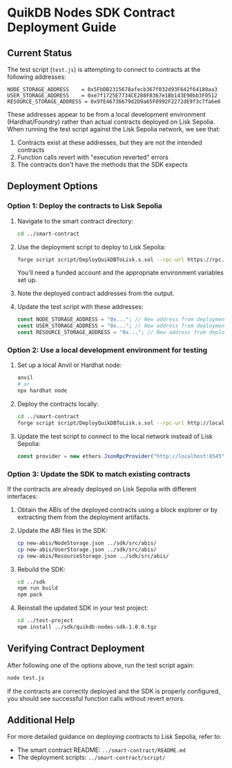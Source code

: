 # QuikDB Nodes SDK Contract Deployment Guide

## Current Status

The test script (`test.js`) is attempting to connect to contracts at the following addresses:

```
NODE_STORAGE_ADDRESS    = 0x5FbDB2315678afecb367f032d93F642f64180aa3
USER_STORAGE_ADDRESS    = 0xe7f1725E7734CE288F8367e1Bb143E90bb3F0512
RESOURCE_STORAGE_ADDRESS = 0x9fE46736679d2D9a65F0992F2272dE9f3c7fa6e0
```

These addresses appear to be from a local development environment (Hardhat/Foundry) rather than actual contracts deployed on Lisk Sepolia. When running the test script against the Lisk Sepolia network, we see that:

1. Contracts exist at these addresses, but they are not the intended contracts
2. Function calls revert with "execution reverted" errors
3. The contracts don't have the methods that the SDK expects

## Deployment Options

### Option 1: Deploy the contracts to Lisk Sepolia

1. Navigate to the smart contract directory:

   ```bash
   cd ../smart-contract
   ```

2. Use the deployment script to deploy to Lisk Sepolia:

   ```bash
   forge script script/DeployQuikDBToLisk.s.sol --rpc-url https://rpc.sepolia-api.lisk.com --broadcast --verify
   ```

   You'll need a funded account and the appropriate environment variables set up.

3. Note the deployed contract addresses from the output.

4. Update the test script with these addresses:
   ```javascript
   const NODE_STORAGE_ADDRESS = "0x..."; // New address from deployment
   const USER_STORAGE_ADDRESS = "0x..."; // New address from deployment
   const RESOURCE_STORAGE_ADDRESS = "0x..."; // New address from deployment
   ```

### Option 2: Use a local development environment for testing

1. Set up a local Anvil or Hardhat node:

   ```bash
   anvil
   # or
   npx hardhat node
   ```

2. Deploy the contracts locally:

   ```bash
   cd ../smart-contract
   forge script script/DeployQuikDBToLisk.s.sol --rpc-url http://localhost:8545 --broadcast
   ```

3. Update the test script to connect to the local network instead of Lisk Sepolia:
   ```javascript
   const provider = new ethers.JsonRpcProvider("http://localhost:8545");
   ```

### Option 3: Update the SDK to match existing contracts

If the contracts are already deployed on Lisk Sepolia with different interfaces:

1. Obtain the ABIs of the deployed contracts using a block explorer or by extracting them from the deployment artifacts.

2. Update the ABI files in the SDK:

   ```bash
   cp new-abis/NodeStorage.json ../sdk/src/abis/
   cp new-abis/UserStorage.json ../sdk/src/abis/
   cp new-abis/ResourceStorage.json ../sdk/src/abis/
   ```

3. Rebuild the SDK:

   ```bash
   cd ../sdk
   npm run build
   npm pack
   ```

4. Reinstall the updated SDK in your test project:
   ```bash
   cd ../test-project
   npm install ../sdk/quikdb-nodes-sdk-1.0.0.tgz
   ```

## Verifying Contract Deployment

After following one of the options above, run the test script again:

```bash
node test.js
```

If the contracts are correctly deployed and the SDK is properly configured, you should see successful function calls without revert errors.

## Additional Help

For more detailed guidance on deploying contracts to Lisk Sepolia, refer to:

- The smart contract README: `../smart-contract/README.md`
- The deployment scripts: `../smart-contract/script/`
